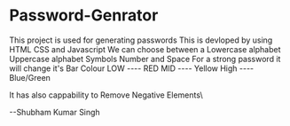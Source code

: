 # Password-Genrator
This project is used for generating passwords 
This is devloped by using HTML CSS and Javascript
We can choose between a Lowercase alphabet Uppercase alphabet Symbols Number and Space
For a strong password it will change it's Bar Colour
LOW ---- RED
MID ---- Yellow
High ----Blue/Green


It has also cappability to Remove Negative Elements\








--Shubham Kumar Singh

